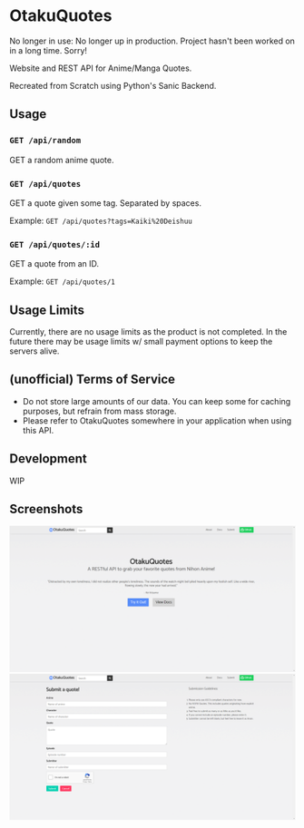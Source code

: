 # OtakuQuotes

No longer in use: No longer up in production. Project hasn't been worked on in a long time. Sorry!

Website and REST API for Anime/Manga Quotes.

Recreated from Scratch using Python's Sanic Backend.

## Usage

### `GET /api/random`

GET a random anime quote.

### `GET /api/quotes`

GET a quote given some tag. Separated by spaces.

Example: `GET /api/quotes?tags=Kaiki%20Deishuu`

### `GET /api/quotes/:id`

GET a quote from an ID.

Example: `GET /api/quotes/1`

## Usage Limits

Currently, there are no usage limits as the product is not completed. In the future there may be usage limits w/
small payment options to keep the servers alive.

## (unofficial) Terms of Service

- Do not store large amounts of our data. You can keep some for caching purposes, but refrain from mass storage.
- Please refer to OtakuQuotes somewhere in your application when using this API.

## Development

WIP

## Screenshots

![Home](/screenshot1.png?raw=true)
![Submission](/screenshot2.png?raw=true)
